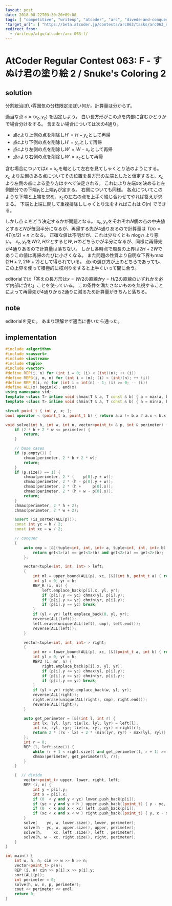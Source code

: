 ```yaml
---
layout: post
date: 2018-08-22T03:30:20+09:00
tags: [ "competitive", "writeup", "atcoder", "arc", "divede-and-conquer", "branch-and-bound", "tow-pointers-technique" ]
"target_url": [ "https://beta.atcoder.jp/contests/arc063/tasks/arc063_d" ]
redirect_from:
  - /writeup/algo/atcoder/arc-063-f/
---
```


# AtCoder Regular Contest 063: F - すぬけ君の塗り絵 2 / Snuke's Coloring 2

## solution

分割統治ぽい雰囲気の分枝限定法ぽい何か。計算量は分からず。

適当な点 $c = (x_c, y_c)$ を固定しよう。
白い長方形がこの点を内部に含むかどうかで場合分けをする。
含まない場合については次の$4$通り。

-   点$c$より上側の点を削除し$H' = H - y_c$として再帰
-   点$c$より下側の点を削除し$H' = y_c$として再帰
-   点$c$より左側の点を削除し$W' = W - x_c$として再帰
-   点$c$より右側の点を削除し$W' = x_c$として再帰

含む場合については$x = x_c$を軸として左右を見てしゃくとり法のようにする。
$x_c$ より左側のある点についてその位置を長方形の左端としたと仮定すると、$x_c$ より左側の点による塗り方はすべて決定される。
これにより左端$x$を決めると左側部分での下端$y_l$と上端$y_r$が定まる。
右側についても同様。
各点についてこのような下端と上端を求め、$x_c$の左右の点を上手く綴じ合わせてやれば答えが求まる。
下端と上端に関して重複排除ししゃくとり法をすればこれは $O(n)$ でできる。

しかし点 $c$ をどう決定するかが問題となる。
$x_c, y_c$をそれぞれ$N$個の点の中央値とすると$N$が毎回半分になるが、再帰する先が$4$通りあるので計算量は $T(n) = 4T(n/2) + n$ となる。
正確な値は不明だが、これは少なくとも $n \log n$ より悪い。
$x_c, y_c$を$W / 2, H / 2$とすると$W, H$のどちらかが半分になるが、同様に再帰先が$4$通りあるので計算量は落ちない。
しかし各時点で周長の上界は$2H + 2W$でありこの値は再帰のたびに小さくなる。
また問題の性質より自明な下界も$\max( 2H + 2, 2W + 2 )$として得られている。
点$c$の選び方が上のどちらであっても、この上界を使って積極的に枝刈りをすると上手くいって間に合う。

editorialでは「答えの長方形は$x = W / 2$の直線か$y = H / 2$の直線のいずれかを必ず内部に含む」ことを使っている。
この条件を満たさないものを無視することによって再帰先が$4$通りから$2$通りに減るため計算量がきちんと落ちる。

## note

editorialを見た。
あまり理解せず適当に書いたら通った。

## implementation

``` c++
#include <algorithm>
#include <cassert>
#include <iostream>
#include <tuple>
#include <vector>
#define REP(i, n) for (int i = 0; (i) < (int)(n); ++ (i))
#define REP3(i, m, n) for (int i = (m); (i) < (int)(n); ++ (i))
#define REP_R(i, n) for (int i = int(n) - 1; (i) >= 0; -- (i))
#define ALL(x) begin(x), end(x)
using namespace std;
template <class T> inline void chmax(T & a, T const & b) { a = max(a, b); }
template <class T> inline void chmin(T & a, T const & b) { a = min(a, b); }

struct point_t { int y, x; };
bool operator < (point_t a, point_t b) { return a.x != b.x ? a.x < b.x : a.y < b.y; }

void solve(int h, int w, int n, vector<point_t> & p, int & perimeter) {
    if (2 * h + 2 * w <= perimeter) {
        return;
    }

    // base cases
    if (p.empty()) {
        chmax(perimeter, 2 * h + 2 * w);
        return;
    }
    if (p.size() == 1) {
        chmax(perimeter, 2 * (    p[0].y + w));
        chmax(perimeter, 2 * (h - p[0].y + w));
        chmax(perimeter, 2 * (h +     p[0].x));
        chmax(perimeter, 2 * (h + w - p[0].x));
        return;
    }
    chmax(perimeter, 2 * h + 2);
    chmax(perimeter, 2 * w + 2);

    assert (is_sorted(ALL(p)));
    const int yc = h / 2;
    const int xc = w / 2;

    // conquer
    {
        auto cmp = [&](tuple<int, int, int> a, tuple<int, int, int> b) {
            return get<1>(a) == get<1>(b) and get<2>(a) == get<2>(b);
        };

        vector<tuple<int, int, int> > left;
        {
            int ml = upper_bound(ALL(p), xc, [&](int b, point_t a) { return b < a.x; }) - p.begin();
            int yl = 0, yr = h;
            REP_R (i, ml) {
                left.emplace_back(p[i].x, yl, yr);
                if (p[i].y <= yc) chmax(yl, p[i].y);
                if (p[i].y >= yc) chmin(yr, p[i].y);
                if (p[i].y == yc) break;
            }
            if (yl < yr) left.emplace_back(0, yl, yr);
            reverse(ALL(left));
            left.erase(unique(ALL(left), cmp), left.end());
            reverse(ALL(left));
        }

        vector<tuple<int, int, int> > right;
        {
            int mr = lower_bound(ALL(p), xc, [&](point_t a, int b) { return a.x < b; }) - p.begin();
            int yl = 0, yr = h;
            REP3 (i, mr, n) {
                right.emplace_back(p[i].x, yl, yr);
                if (p[i].y <= yc) chmax(yl, p[i].y);
                if (p[i].y >= yc) chmin(yr, p[i].y);
                if (p[i].y == yc) break;
            }
            if (yl < yr) right.emplace_back(w, yl, yr);
            reverse(ALL(right));
            right.erase(unique(ALL(right), cmp), right.end());
            reverse(ALL(right));
        }

        auto get_perimeter = [&](int l, int r) {
            int lx, lyl, lyr; tie(lx, lyl, lyr) = left[l];
            int rx, ryl, ryr; tie(rx, ryl, ryr) = right[r];
            return 2 * (rx - lx) + 2 * (min(lyr, ryr) - max(lyl, ryl));
        };
        int r = 0;
        REP (l, left.size()) {
            while (r + 1 < right.size() and get_perimeter(l, r + 1) >= get_perimeter(l, r)) ++ r;
            chmax(perimeter, get_perimeter(l, r));
        }
    }

    {  // divide
        vector<point_t> upper, lower, right, left;
        REP (i, n) {
            int y = p[i].y;
            int x = p[i].x;
            if (0  < y and y < yc) lower.push_back(p[i]);
            if (yc < y and y < h ) upper.push_back((point_t) { y - yc, x });
            if (0  < x and x < xc) left .push_back(p[i]);
            if (xc < x and x < w ) right.push_back((point_t) { y, x - xc });
        }
        solve(    yc, w, lower.size(), lower, perimeter);
        solve(h - yc, w, upper.size(), upper, perimeter);
        solve(h,     xc, left .size(), left , perimeter);
        solve(h, w - xc, right.size(), right, perimeter);
    }
}

int main() {
    int w, h, n; cin >> w >> h >> n;
    vector<point_t> p(n);
    REP (i, n) cin >> p[i].x >> p[i].y;
    sort(ALL(p));
    int perimeter = 0;
    solve(h, w, n, p, perimeter);
    cout << perimeter << endl;
    return 0;
}
```
